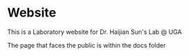 # Website
This is a Laboratory website for Dr. Haijian Sun's Lab @ UGA

The page that faces the public is within the docs folder
